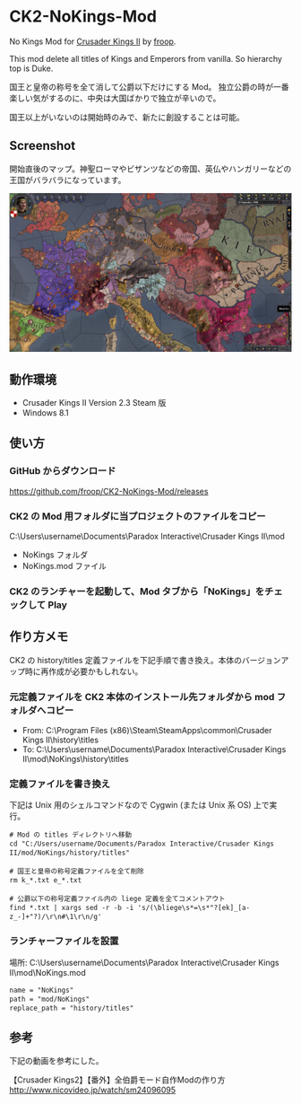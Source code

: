 CK2-NoKings-Mod
===============

No Kings Mod for [Crusader Kings II](https://www.paradoxplaza.com/crusader-kings-2)
by [froop](https://github.com/froop/).

This mod delete all titles of Kings and Emperors from vanilla. So hierarchy top is Duke.

国王と皇帝の称号を全て消して公爵以下だけにする Mod。
独立公爵の時が一番楽しい気がするのに、中央は大国ばかりで独立が辛いので。

国王以上がいないのは開始時のみで、新たに創設することは可能。


Screenshot
----------------------------------------

開始直後のマップ。神聖ローマやビザンツなどの帝国、英仏やハンガリーなどの王国がバラバラになっています。

![Screenshot](ReadmeImage/Screenshot.png)


動作環境
----------------------------------------

* Crusader Kings II Version 2.3 Steam 版
* Windows 8.1


使い方
----------------------------------------

### GitHub からダウンロード

https://github.com/froop/CK2-NoKings-Mod/releases

### CK2 の Mod 用フォルダに当プロジェクトのファイルをコピー

C:\Users\username\Documents\Paradox Interactive\Crusader Kings II\mod

* NoKings フォルダ
* NoKings.mod ファイル

### CK2 のランチャーを起動して、Mod タブから「NoKings」をチェックして Play


作り方メモ
----------------------------------------

CK2 の history/titles 定義ファイルを下記手順で書き換え。本体のバージョンアップ時に再作成が必要かもしれない。

### 元定義ファイルを CK2 本体のインストール先フォルダから mod フォルダへコピー

* From: C:\Program Files (x86)\Steam\SteamApps\common\Crusader Kings II\history\titles
* To: C:\Users\username\Documents\Paradox Interactive\Crusader Kings II\mod\NoKings\history\titles

### 定義ファイルを書き換え
下記は Unix 用のシェルコマンドなので Cygwin (または Unix 系 OS) 上で実行。

```shell-session:
# Mod の titles ディレクトリへ移動
cd "C:/Users/username/Documents/Paradox Interactive/Crusader Kings II/mod/NoKings/history/titles"

# 国王と皇帝の称号定義ファイルを全て削除
rm k_*.txt e_*.txt

# 公爵以下の称号定義ファイル内の liege 定義を全てコメントアウト
find *.txt | xargs sed -r -b -i 's/(\bliege\s*=\s*"?[ek]_[a-z_-]+"?)/\r\n#\1\r\n/g'
```

### ランチャーファイルを設置
場所: C:\Users\username\Documents\Paradox Interactive\Crusader Kings II\mod\NoKings.mod

```text:
name = "NoKings"
path = "mod/NoKings"
replace_path = "history/titles"
```


参考
----------------------------------------
下記の動画を参考にした。

【Crusader Kings2】【番外】全伯爵モード自作Modの作り方  
http://www.nicovideo.jp/watch/sm24096095
